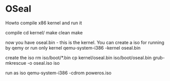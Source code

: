 # OSeal
Howto compile x86 kernel and run it 

compile
cd kernel/
make clean
make

now you have oseal.bin - this is the kernel. You can create a iso for running by qemy or run only kernel
qemu-system-i386 -kernel oseal.bin

create the iso
rm iso/boot/*.bin
cp kernel/oseal.bin iso/boot/oseal.bin
grub-mkrescue -o oseal.iso iso

run as iso
qemu-system-i386 -cdrom poweros.iso
